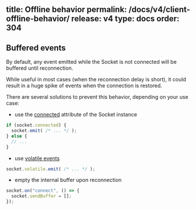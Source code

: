 title: Offline behavior
permalink: /docs/v4/client-offline-behavior/
release: v4
type: docs
order: 304
---

## Buffered events

By default, any event emitted while the Socket is not connected will be buffered until reconnection.

While useful in most cases (when the reconnection delay is short), it could result in a huge spike of events when the connection is restored.  

There are several solutions to prevent this behavior, depending on your use case:

- use the [connected](/docs/v4/client-socket-instance/#Socket-connected) attribute of the Socket instance

```js
if (socket.connected) {
  socket.emit( /* ... */ );
} else {
  // ...
}
```

- use [volatile events](/docs/v4/emitting-events/#Volatile-events)

```js
socket.volatile.emit( /* ... */ );
```

- empty the internal buffer upon reconnection

```js
socket.on("connect", () => {
  socket.sendBuffer = [];
});
```
